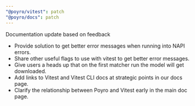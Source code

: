 ```yaml
---
"@poyro/vitest": patch
"@poyro/docs": patch
---
```


Documentation update based on feedback

- Provide solution to get better error messages when running into NAPI errors.
- Share other useful flags to use with vitest to get better error messages.
- Give users a heads up that on the first matcher run the model will get downloaded.
- Add links to Vitest and Vitest CLI docs at strategic points in our docs page.
- Clarify the relationship between Poyro and Vitest early in the main doc page.
